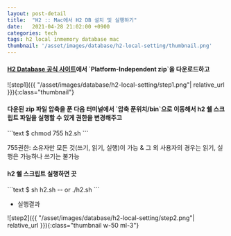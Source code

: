 ```yaml
---
layout: post-detail
title:  "H2 :: Mac에서 H2 DB 설치 및 실행하기"
date:   2021-04-28 21:02:00 +0900
categories: tech
tags: h2 local inmemory database mac 
thumbnail: '/asset/images/database/h2-local-setting/thumbnail.png'
---
```


<div markdown="1" class="stepper text">
<h4 markdown="1" data-step="1" class="title">
    <a href="http://www.h2database.com/html/download.html" target="_blank">H2 Database 공식 사이트</a>에서 `Platform-Independent zip`을 다운로드하고
</h4>
![step1]({{ "/asset/images/database/h2-local-setting/step1.png"| relative_url }}){:class="thumbnail"}
</div>


<div markdown="1" class="stepper text mt-3">
<h4 markdown="1" data-step="2" class="title">
    다운된 zip 파일 압축을 푼 다음 터미널에서 `압축 푼위치/bin`으로 이동해서 h2 쉘 스크립트 파일을 실행할 수 있게 권한을 변경해주고
</h4>
```text
    $ chmod 755 h2.sh
```
<p class="info">755권한: 소유자만 모든 것(쓰기, 읽기, 실행)이 가능 & 그 외 사용자의 경우는 읽기, 실행은 가능하나 쓰기는 불가능</p>
</div>


<div markdown="1" class="stepper text mt-3">
<h4 markdown="1" data-step="3" class="title">
    h2 쉘 스크립트 실행하면 끗
</h4>
```text
    $ sh h2.sh -- or  ./h2.sh
```

- 실행결과

![step2]({{ "/asset/images/database/h2-local-setting/step2.png"| relative_url }}){:class="thumbnail w-50 ml-3"}

</div>







